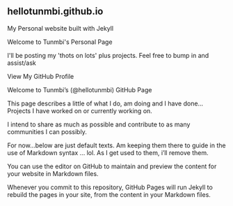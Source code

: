 ## hellotunmbi.github.io
My Personal website built with Jekyll

Welcome to Tunmbi's Personal Page

I'll be posting my 'thots on lots' plus projects. Feel free to bump in and assist/ask

View My GitHub Profile

Welcome to Tunmbi’s (@hellotunmbi) GitHub Page

This page describes a little of what I do, am doing and I have done…Projects I have worked on or currently working on.

I intend to share as much as possible and contribute to as many communities I can possibly.

For now…below are just default texts. Am keeping them there to guide in the use of Markdown syntax … lol. As I get used to them, i’ll remove them.

You can use the editor on GitHub to maintain and preview the content for your website in Markdown files.

Whenever you commit to this repository, GitHub Pages will run Jekyll to rebuild the pages in your site, from the content in your Markdown files.